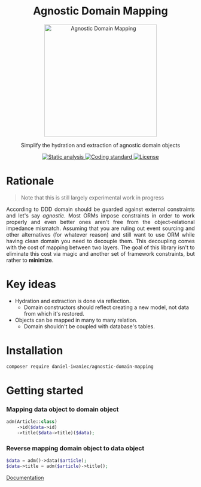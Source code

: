 <h1 align="center">Agnostic Domain Mapping</h1>

<p align="center">
    <a href="https://github.com/daniel-iwaniec/agnostic-domain-mapping">
        <img src="https://i.imgur.com/0W5Ym0x.png" alt="Agnostic Domain Mapping" width="300" height="300">
    </a>
</p>

<p align="center">
    Simplify the hydration and extraction of agnostic domain objects
</p>

<p align="center">
    <a href="https://github.com/phpstan/phpstan">
        <img src="https://img.shields.io/badge/static_analysis-phpstan-success.svg" alt="Static analysis">
    </a>
    <a href="https://www.php-fig.org/psr/psr-2/">
        <img src="https://img.shields.io/badge/coding_style-psr--2-success.svg" alt="Coding standard">
    </a>
    <a href="https://choosealicense.com/licenses/mit/">
        <img src="https://img.shields.io/badge/license-mit-success.svg" alt="License">
    </a>
</p>

# Rationale

> Note that this is still largely experimental work in progress

<p align="justify">
According to DDD domain should be guarded against external constraints and let's say <i>agnostic</i>.
Most ORMs impose constraints in order to work properly
and even better ones aren't free from the object-relational impedance mismatch.
Assuming that you are ruling out event sourcing and other alternatives (for whatever reason)
and still want to use ORM while having clean domain you need to decouple them.
This decoupling comes with the cost of mapping between two layers.
The&nbsp;goal of this library isn't to eliminate this cost via magic
and another set of framework constraints, but rather to <b>minimize</b>.
</p>

# Key ideas

* Hydration and extraction is done via reflection.
  * Domain constructors should reflect creating a new model, not data from which it's restored.
* Objects can be mapped in many to many relation.
  * Domain shouldn't be coupled with database's tables.

# Installation

```bash
composer require daniel-iwaniec/agnostic-domain-mapping
```

# Getting started

### Mapping data object to domain object

```php
adm(Article::class)
    ->id($data->id)
    ->title($data->title)($data);
```

### Reverse mapping domain object to data object

```php
$data = adm()->data($article);
$data->title = adm($article)->title();
```

[Documentation](doc/documentation.md)
